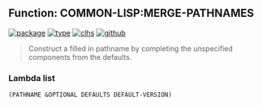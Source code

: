 ## Function: COMMON-LISP:MERGE-PATHNAMES
[![package](https://img.shields.io/badge/Package-COMMON--LISP-5f9ea0.svg?style=social&colorA=999999)](../) [![type](https://img.shields.io/badge/Type-Function-5f9ea0.svg?style=social&colorA=999999)](../#function) [![clhs](https://img.shields.io/badge/CLHS-MERGE--PATHNAMES-5f9ea0.svg?style=social&colorA=999999)](http://www.lispworks.com/documentation/HyperSpec/Body/f_merge_.htm) [![github](https://img.shields.io/badge/GitHub-View_the_source-5f9ea0.svg?style=social&colorA=999999&logo=github)](https://github.com/sbcl/sbcl/blob/master/src/code/target-pathname.lisp/) 

> Construct a filled in pathname by completing the unspecified components
> from the defaults.

### Lambda list
```
(PATHNAME &OPTIONAL DEFAULTS DEFAULT-VERSION)
```
